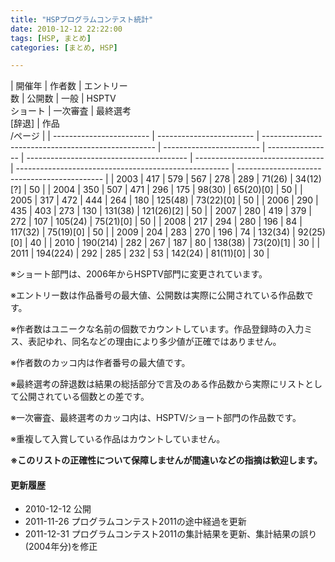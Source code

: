 ```yaml
---
title: "HSPプログラムコンテスト統計"
date: 2010-12-12 22:22:00
tags: [HSP, まとめ]
categories: [まとめ, HSP]

---
```


| 開催年 | 作者数 | エントリー  
数 | 公開数 | 一般 | HSPTV  
ショート | 一次審査 | 最終選考  
[辞退] | 作品  
/ページ |
| ------------------------ | ------------------------ | --------------------------------------------------- | ------------------------ | ---------------- | ---------------------------------------- | -------------------------------- | ----------------------------------------------------- | -------------------------------------------- |
| 2003                     | 417                      | 579                                                 | 567                      | 278              | 289                                      | 71(26)                           | 34(12)[?]                                             | 50                                           |
| 2004                     | 350                      | 507                                                 | 471                      | 296              | 175                                      | 98(30)                           | 65(20)[0]                                             | 50                                           |
| 2005                     | 317                      | 472                                                 | 444                      | 264              | 180                                      | 125(48)                          | 73(22)[0]                                             | 50                                           |
| 2006                     | 290                      | 435                                                 | 403                      | 273              | 130                                      | 131(38)                          | 121(26)[2]                                            | 50                                           |
| 2007                     | 280                      | 419                                                 | 379                      | 272              | 107                                      | 105(24)                          | 75(21)[0]                                             | 50                                           |
| 2008                     | 217                      | 294                                                 | 280                      | 196              | 84                                       | 117(32)                          | 75(19)[0]                                             | 50                                           |
| 2009                     | 204                      | 283                                                 | 270                      | 196              | 74                                       | 132(34)                          | 92(25)[0]                                             | 40                                           |
| 2010                     | 190(214)                 | 282                                                 | 267                      | 187              | 80                                       | 138(38)                          | 73(20)[1]                                             | 30                                           |
| 2011                     | 194(224)                 | 292                                                 | 285                      | 232              | 53                                       | 142(24)                          | 81(11)[0]                                             | 30                                           |



  


※ショート部門は、2006年からHSPTV部門に変更されています。

※エントリー数は作品番号の最大値、公開数は実際に公開されている作品数です。

※作者数はユニークな名前の個数でカウントしています。作品登録時の入力ミス、表記ゆれ、同名などの理由により多少値が正確ではありません。

※作者数のカッコ内は作者番号の最大値です。

※最終選考の辞退数は結果の総括部分で言及のある作品数から実際にリストとして公開されている個数との差です。

※一次審査、最終選考のカッコ内は、HSPTV/ショート部門の作品数です。

※重複して入賞している作品はカウントしていません。

**※このリストの正確性について保障しませんが間違いなどの指摘は歓迎します。**



  


#### 更新履歴

  * 2010-12-12 公開
  * 2011-11-26 プログラムコンテスト2011の途中経過を更新
  * 2011-12-31 プログラムコンテスト2011の集計結果を更新、集計結果の誤り(2004年分)を修正
